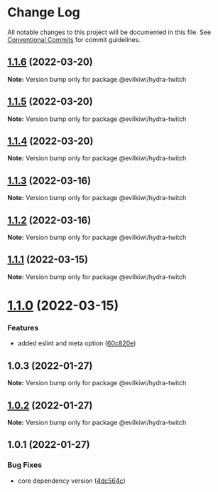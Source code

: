 # Change Log

All notable changes to this project will be documented in this file.
See [Conventional Commits](https://conventionalcommits.org) for commit guidelines.

## [1.1.6](https://github.com/evilkiwi/hydra/compare/@evilkiwi/hydra-twitch@1.1.5...@evilkiwi/hydra-twitch@1.1.6) (2022-03-20)

**Note:** Version bump only for package @evilkiwi/hydra-twitch





## [1.1.5](https://github.com/evilkiwi/hydra/compare/@evilkiwi/hydra-twitch@1.1.4...@evilkiwi/hydra-twitch@1.1.5) (2022-03-20)

**Note:** Version bump only for package @evilkiwi/hydra-twitch





## [1.1.4](https://github.com/evilkiwi/hydra/compare/@evilkiwi/hydra-twitch@1.1.3...@evilkiwi/hydra-twitch@1.1.4) (2022-03-20)

**Note:** Version bump only for package @evilkiwi/hydra-twitch





## [1.1.3](https://github.com/evilkiwi/hydra/compare/@evilkiwi/hydra-twitch@1.1.2...@evilkiwi/hydra-twitch@1.1.3) (2022-03-16)

**Note:** Version bump only for package @evilkiwi/hydra-twitch





## [1.1.2](https://github.com/evilkiwi/hydra/compare/@evilkiwi/hydra-twitch@1.1.1...@evilkiwi/hydra-twitch@1.1.2) (2022-03-16)

**Note:** Version bump only for package @evilkiwi/hydra-twitch





## [1.1.1](https://github.com/evilkiwi/hydra/compare/@evilkiwi/hydra-twitch@1.1.0...@evilkiwi/hydra-twitch@1.1.1) (2022-03-15)

**Note:** Version bump only for package @evilkiwi/hydra-twitch





# [1.1.0](https://github.com/evilkiwi/hydra/compare/@evilkiwi/hydra-twitch@1.0.3...@evilkiwi/hydra-twitch@1.1.0) (2022-03-15)


### Features

* added eslint and meta option ([60c820e](https://github.com/evilkiwi/hydra/commit/60c820e6c53250cdf3d35925a269e2142e2e89cf))





## 1.0.3 (2022-01-27)

**Note:** Version bump only for package @evilkiwi/hydra-twitch





## [1.0.2](https://github.com/evilkiwi/hydra/compare/@evilkiwi/hydra-twitch@1.0.1...@evilkiwi/hydra-twitch@1.0.2) (2022-01-27)

**Note:** Version bump only for package @evilkiwi/hydra-twitch





## 1.0.1 (2022-01-27)


### Bug Fixes

* core dependency version ([4dc564c](https://github.com/evilkiwi/hydra/commit/4dc564cbff42c3780f0b32d1867a7dce97b27a28))
